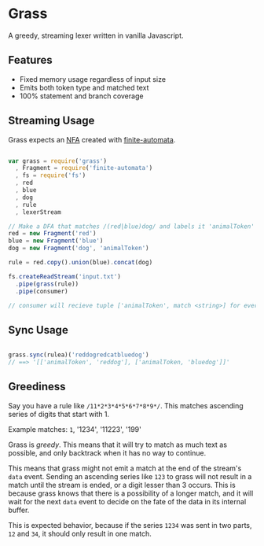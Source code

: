# Grass

A greedy, streaming lexer written in vanilla Javascript.

## Features

 * Fixed memory usage regardless of input size
 * Emits both token type and matched text
 * 100% statement and branch coverage

## Streaming Usage

Grass expects an [NFA](https://en.wikipedia.org/wiki/Nondeterministic_finite_automaton) created with [finite-automata](https://www.npmjs.org/package/finite-automata).

```javascript

var grass = require('grass')
  , Fragment = require('finite-automata')
  , fs = require('fs')
  , red
  , blue
  , dog
  , rule
  , lexerStream

// Make a DFA that matches /(red|blue)dog/ and labels it 'animalToken'
red = new Fragment('red')
blue = new Fragment('blue')
dog = new Fragment('dog', 'animalToken')

rule = red.copy().union(blue).concat(dog)

fs.createReadStream('input.txt')
  .pipe(grass(rule))
  .pipe(consumer)

// consumer will recieve tuple ['animalToken', match <string>] for every match

```

## Sync Usage

```javascript

grass.sync(rulea)('reddogredcatbluedog')
// ==> '[['animalToken', 'reddog'], ['animalToken, 'bluedog']]'

```

## Greediness

Say you have a rule like `/11*2*3*4*5*6*7*8*9*/`. This matches ascending series of digits that start with 1.

Example matches: `1`, '1234', '11223', '199'

Grass is *greedy*. This means that it will try to match as much text as possible, and only backtrack when it has no way to continue.

This means that grass might not emit a match at the end of the stream's `data` event. Sending an ascending series like `123` to grass will not result in a match until the stream is ended, or a digit lesser than 3 occurs. This is because grass knows that there is a possibility of a longer match, and it will wait for the next `data` event to decide on the fate of the data in its internal buffer.

This is expected behavior, because if the series `1234` was sent in two parts, `12` and `34`, it should only result in one match.
